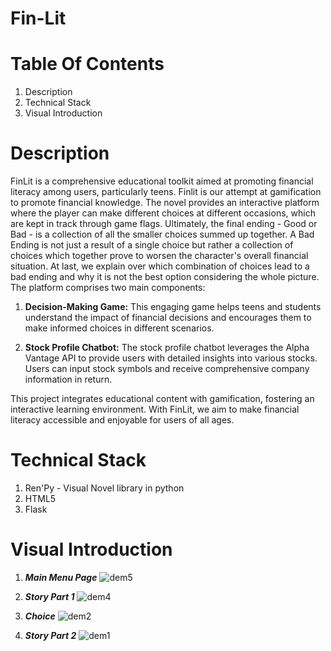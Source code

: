 # Fin-Lit

# Table Of Contents
1. Description
2. Technical Stack
3. Visual Introduction

# Description
FinLit is a comprehensive educational toolkit aimed at promoting financial literacy among users, particularly teens. Finlit is our attempt at gamification to promote financial knowledge. The novel provides an interactive platform where the player can make different choices at different occasions, which are kept in track through game flags. Ultimately, the final ending - Good or Bad - is a collection of all the smaller choices summed up together. A Bad Ending is not just a result of a single choice but rather a collection of choices which together prove to worsen the character's overall financial situation. At last, we explain over which combination of choices lead to a bad ending and why it is not the best option considering the whole picture. 
The platform comprises two main components:

1. **Decision-Making Game:** This engaging game helps teens and students understand the impact of financial decisions and encourages them to make informed choices in different scenarios.

2. **Stock Profile Chatbot:** The stock profile chatbot leverages the Alpha Vantage API to provide users with detailed insights into various stocks. Users can input stock symbols and receive comprehensive company information in return.

This project integrates educational content with gamification, fostering an interactive learning environment. With FinLit, we aim to make financial literacy accessible and enjoyable for users of all ages.

# Technical Stack
1. Ren'Py - Visual Novel library in python
2. HTML5
3. Flask

# Visual Introduction
1. ***Main Menu Page***
![dem5](https://github.com/Tasneem-I/Fin-Lit/assets/107906533/48734e67-3c28-49fb-8fa2-29de445a55ce)

2. ***Story Part 1***
![dem4](https://github.com/Tasneem-I/Fin-Lit/assets/107906533/51019605-0698-4531-a032-0bd993bd96f1)

3. ***Choice*** 
![dem2](https://github.com/Tasneem-I/Fin-Lit/assets/107906533/523ff43a-82f5-49be-9c99-deb9de6978c7)

4. ***Story Part 2***
![dem1](https://github.com/Tasneem-I/Fin-Lit/assets/107906533/42a41820-0062-46b7-9966-1694c7b48057)


